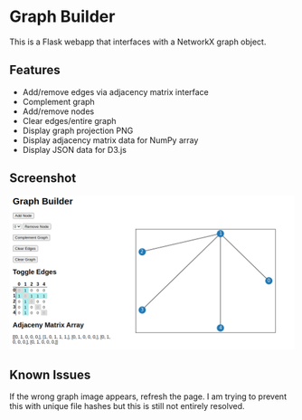# Graph Builder

This is a Flask webapp that interfaces with a NetworkX graph object.

## Features

- Add/remove edges via adjacency matrix interface
- Complement graph
- Add/remove nodes
- Clear edges/entire graph
- Display graph projection PNG 
- Display adjacency matrix data for NumPy array
- Display JSON data for D3.js

## Screenshot

![screenshot](screenshot.png)


## Known Issues
If the wrong graph image appears, refresh the page. I am trying to prevent this with unique file hashes but this is still not entirely resolved. 